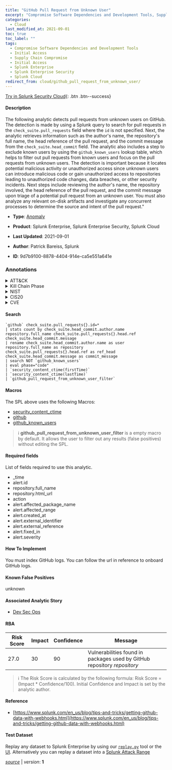 ```yaml
---
title: "GitHub Pull Request from Unknown User"
excerpt: "Compromise Software Dependencies and Development Tools, Supply Chain Compromise"
categories:
  - Cloud
last_modified_at: 2021-09-01
toc: true
toc_label: ""
tags:
  - Compromise Software Dependencies and Development Tools
  - Initial Access
  - Supply Chain Compromise
  - Initial Access
  - Splunk Enterprise
  - Splunk Enterprise Security
  - Splunk Cloud
redirect_from: cloud/github_pull_request_from_unknown_user/
---
```




[Try in Splunk Security Cloud](https://www.splunk.com/en_us/cyber-security.html){: .btn .btn--success}

#### Description

The following analytic detects pull requests from unknown users on GitHub. The detection is made by using a Splunk query to search for pull requests in the `check_suite.pull_requests` field where the `id` is not specified. Next, the analytic retrieves information such as the author&#39;s name, the repository&#39;s full name, the head reference of the pull request, and the commit message from the `check_suite.head_commit` field. The analytic also includes a step to exclude known users by using the `github_known_users` lookup table, which helps to filter out pull requests from known users and focus on the pull requests from unknown users. The detection is important because it locates potential malicious activity or unauthorized access since unknown users can introduce malicious code or gain unauthorized access to repositories leading to unauthorized code changes, data breaches, or other security incidents. Next steps include reviewing the author&#39;s name, the repository involved, the head reference of the pull request, and the commit message upon triage of a potential pull request from an unknown user. You must also analyze any relevant on-disk artifacts and investigate any concurrent processes to determine the source and intent of the pull request.&#34;

- **Type**: [Anomaly](https://github.com/splunk/security_content/wiki/Detection-Analytic-Types)
- **Product**: Splunk Enterprise, Splunk Enterprise Security, Splunk Cloud

- **Last Updated**: 2021-09-01
- **Author**: Patrick Bareiss, Splunk
- **ID**: 9d7b9100-8878-4404-914e-ca5e551a641e

### Annotations
<details>
  <summary>ATT&CK</summary>

<div markdown="1">

#### [ATT&CK](https://attack.mitre.org/)

| ID          | Technique   | Tactic         |
| ----------- | ----------- |--------------- |
| [T1195.001](https://attack.mitre.org/techniques/T1195/001/) | Compromise Software Dependencies and Development Tools | Initial Access |

| [T1195](https://attack.mitre.org/techniques/T1195/) | Supply Chain Compromise | Initial Access |

</div>
</details>


<details>
  <summary>Kill Chain Phase</summary>

<div markdown="1">

* Delivery


</div>
</details>


<details>
  <summary>NIST</summary>

<div markdown="1">

* DE.AE



</div>
</details>

<details>
  <summary>CIS20</summary>

<div markdown="1">

* CIS 13



</div>
</details>

<details>
  <summary>CVE</summary>

<div markdown="1">


</div>
</details>


#### Search

```
`github` check_suite.pull_requests{}.id=* 
| stats count by check_suite.head_commit.author.name repository.full_name check_suite.pull_requests{}.head.ref check_suite.head_commit.message 
| rename check_suite.head_commit.author.name as user repository.full_name as repository check_suite.pull_requests{}.head.ref as ref_head check_suite.head_commit.message as commit_message 
| search NOT `github_known_users` 
| eval phase="code" 
| `security_content_ctime(firstTime)` 
| `security_content_ctime(lastTime)` 
| `github_pull_request_from_unknown_user_filter`
```

#### Macros
The SPL above uses the following Macros:
* [security_content_ctime](https://github.com/splunk/security_content/blob/develop/macros/security_content_ctime.yml)
* [github](https://github.com/splunk/security_content/blob/develop/macros/github.yml)
* [github_known_users](https://github.com/splunk/security_content/blob/develop/macros/github_known_users.yml)

> :information_source:
> **github_pull_request_from_unknown_user_filter** is a empty macro by default. It allows the user to filter out any results (false positives) without editing the SPL.



#### Required fields
List of fields required to use this analytic.
* _time
* alert.id
* repository.full_name
* repository.html_url
* action
* alert.affected_package_name
* alert.affected_range
* alert.created_at
* alert.external_identifier
* alert.external_reference
* alert.fixed_in
* alert.severity



#### How To Implement
You must index GitHub logs. You can follow the url in reference to onboard GitHub logs.
#### Known False Positives
unknown

#### Associated Analytic Story
* [Dev Sec Ops](/stories/dev_sec_ops)




#### RBA

| Risk Score  | Impact      | Confidence   | Message      |
| ----------- | ----------- |--------------|--------------|
| 27.0 | 30 | 90 | Vulnerabilities found in packages used by GitHub repository $repository$ |


> :information_source:
> The Risk Score is calculated by the following formula: Risk Score = (Impact * Confidence/100). Initial Confidence and Impact is set by the analytic author.


#### Reference

* [https://www.splunk.com/en_us/blog/tips-and-tricks/getting-github-data-with-webhooks.html](https://www.splunk.com/en_us/blog/tips-and-tricks/getting-github-data-with-webhooks.html)



#### Test Dataset
Replay any dataset to Splunk Enterprise by using our [`replay.py`](https://github.com/splunk/attack_data#using-replaypy) tool or the [UI](https://github.com/splunk/attack_data#using-ui).
Alternatively you can replay a dataset into a [Splunk Attack Range](https://github.com/splunk/attack_range#replay-dumps-into-attack-range-splunk-server)




[*source*](https://github.com/splunk/security_content/tree/develop/detections/cloud/github_pull_request_from_unknown_user.yml) \| *version*: **1**